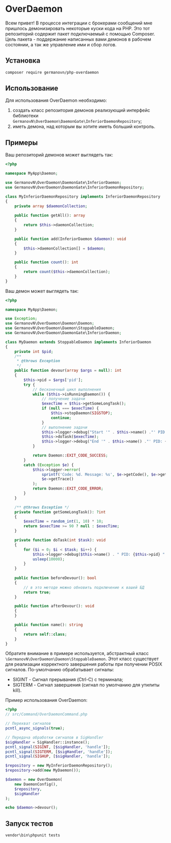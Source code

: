 # OverDaemon

Всем привет! В процессе интеграции с брокерами сообщений мне пришлось демонизировать некоторые куски кода на PHP. Это тот репозиторий содержит пакет подключаемый с помощью Composer. Цель пакета - поддержание написанных вами демонов в рабочем состоянии, а так же управление ими и сбор логов.

## Установка

```bash
composer require germanovn/php-overdaemon
```

## Использование

Для использования OverDaemon необходимо:
1. создать класс репозитория демонов реализующий интерфейс библиотеки `GermanovN\OverDaemon\DaemonGate\InferiorDaemonRepository`;
2. иметь демона, над которым вы хотите иметь больший контроль.

## Примеры

Ваш репозиторий демонов может выглядеть так:
```php
<?php

namespace MyApp\Daemon;

use GermanovN\OverDaemon\DaemonGate\InferiorDaemon;
use GermanovN\OverDaemon\DaemonGate\InferiorDaemonRepository;

class MyInferiorDaemonRepository implements InferiorDaemonRepository
{
    private array $daemonCollection;
    
    public function getAll(): array
    {
        return $this->daemonCollection;
    }

    public function add(InferiorDaemon $daemon): void
    {
        $this->daemonCollection[] = $daemon;
    }

    public function count(): int
    {
        return count($this->daemonCollection);
    }
}
```

Ваш демон может выглядеть так:
```php
<?php

namespace MyApp\Daemon;

use Exception;
use GermanovN\OverDaemon\Daemon\Daemon;
use GermanovN\OverDaemon\Daemon\StoppableDaemon;
use GermanovN\OverDaemon\DaemonGate\InferiorDaemon;

class MyDaemon extends StoppableDaemon implements InferiorDaemon
{
    private int $pid;
    /**
     * @throws Exception
     */
    public function devour(array $args = null): int
    {
        $this->pid = $args['pid'];
        try {
            // бесконечный цикл выполнения
            while ($this->isRunningDaemon()) {
                // получение задачи
                $execTime = $this->getSomeLongTask();
                if (null === $execTime) {
                    $this->stopDaemon(SIGSTOP);
                    continue;
                }
                // выполнение задачи
                $this->logger->debug("Start '" . $this->name() ."' PID: {$this->pid}");
                $this->doTask($execTime);
                $this->logger->debug("End '" . $this->name() ."' PID: {$this->pid}");
            }

            return Daemon::EXIT_CODE_SUCCESS;
        }
        catch (Exception $e) {
            $this->logger->error(
                sprintf('Code: %d. Message: %s', $e->getCode(), $e->getMessage()),
                $e->getTrace()
            );
            return Daemon::EXIT_CODE_ERROR;
        }
    }

    /** @throws Exception */
    private function getSomeLongTask(): ?int
    {
        $execTime = random_int(1, 10) * 10;
        return $execTime >= 90 ? null : $execTime;
    }

    private function doTask(int $task): void
    {
        for ($i = 0; $i < $task; $i++) {
            $this->logger->debug($this->name() . " PID: {$this->pid} " . $i);
            usleep(10000);
        }
    }
    
    public function beforeDevour(): bool
    {
        // в это методе можно обновить подключение к вашей БД
        return true;
    }

    public function afterDevour(): void
    {
    }

    public function name(): string
    {
        return self::class;
    }
}
```

Обратите внимание в примере используется, абстрактный класс `\GermanovN\OverDaemon\Daemon\StoppableDaemon`.
Этот класс существует для реализации корректного завершения работы при получении POSIX сигналов.
По-умолчанию обрабатывает сигналы:
* SIGINT - Сигнал прерывания (Ctrl-C) с терминала;
* SIGTERM - Сигнал завершения (сигнал по умолчанию для утилиты kill).

Пример использования OverDaemon:
```php
<?php
// src/Command/OverDaemonCommand.php

// Перехват сигналов
pcntl_async_signals(true);

// Передача обработки сигналов в SigHandler
$sigHandler = SigHandler::instance();
pcntl_signal(SIGINT, [$sigHandler, 'handle']);
pcntl_signal(SIGTERM, [$sigHandler, 'handle']);
pcntl_signal(SIGHUP, [$sigHandler, 'handle']);

$repository = new MyInferiorDaemonRepository();
$repository->add(new MyDaemon());

$daemon = new OverDaemon(
    new DaemonConfig(),
    $repository,
    $sigHandler
);

echo $daemon->devour();
```

## Запуск тестов

```bash
vendor\bin\phpunit tests
```
